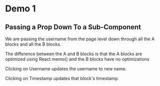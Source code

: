 # Demo 1
## Passing a Prop Down To a Sub-Component 

We are passing the username from the page level down through all the A blocks and all the B blocks.

The difference between the A and B blocks is that the A blocks are optimized using React.memo() and the B blocks have no optimizations

Clicking on Username updates the username to new name.

Clicking on Timestamp updates that block's timestamp.